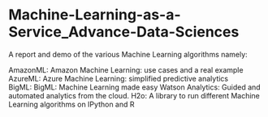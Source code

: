 # Machine-Learning-as-a-Service_Advance-Data-Sciences

A report and demo of the various Machine Learning algorithms namely:

AmazonML: Amazon Machine Learning: use cases and a real example
AzureML: Azure Machine Learning: simplified predictive analytics
BigML: BigML: Machine Learning made easy
Watson Analytics: Guided and automated analytics from the cloud.
H2o: A library to run different Machine Learning algorithms on IPython and R
